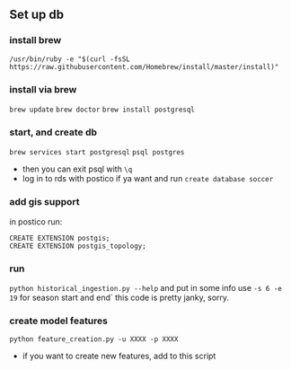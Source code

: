 

## Set up db

### install brew
`/usr/bin/ruby -e "$(curl -fsSL https://raw.githubusercontent.com/Homebrew/install/master/install)"`

### install via brew
`brew update`
`brew doctor`
`brew install postgresql`

### start, and create db
`brew services start postgresql`
`psql postgres`
* then you can exit psql with `\q`
* log in to rds with postico if ya want and run `create database soccer`

### add gis support
in postico run:
```
CREATE EXTENSION postgis;
CREATE EXTENSION postgis_topology;
```

### run
`python historical_ingestion.py --help`
and put in some info
use `-s 6 -e 19` for season start and end`
this code is pretty janky, sorry.

### create model features
`python feature_creation.py -u XXXX -p XXXX`
* if you want to create new features, add to this script
